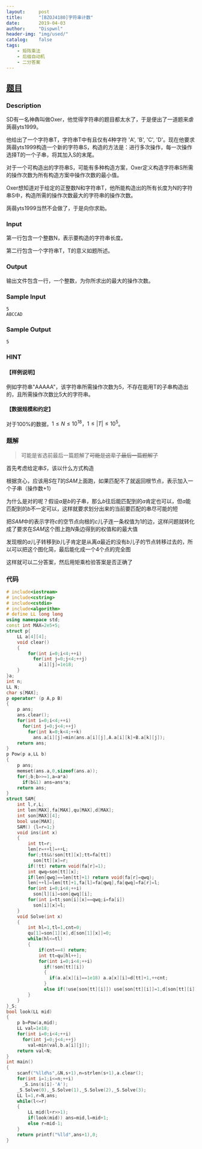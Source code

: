 ```yaml
---
layout:		post
title:		"[BZOJ4180]字符串计数"
date:		2019-04-03
author:		"Dispwnl"
header-img:	"img/used/"
catalog:	false
tags:
    - 矩阵乘法
    - 后缀自动机
    - 二分答案
---
```


## [题目](<https://lydsy.com/JudgeOnline/problem.php?id=4180>)

### Description

SD有一名神犇叫做Oxer，他觉得字符串的题目都太水了，于是便出了一道题来虐蒟蒻yts1999。

他给出了一个字符串T，字符串T中有且仅有4种字符 'A', 'B', 'C', 'D'。现在他要求蒟蒻yts1999构造一个新的字符串S，构造的方法是：进行多次操作，每一次操作选择T的一个子串，将其加入S的末尾。

对于一个可构造出的字符串S，可能有多种构造方案，Oxer定义构造字符串S所需的操作次数为所有构造方案中操作次数的最小值。

Oxer想知道对于给定的正整数N和字符串T，他所能构造出的所有长度为N的字符串S中，构造所需的操作次数最大的字符串的操作次数。

蒟蒻yts1999当然不会做了，于是向你求助。

### Input

第一行包含一个整数N，表示要构造的字符串长度。

第二行包含一个字符串T，T的意义如题所述。

### Output

输出文件包含一行，一个整数，为你所求出的最大的操作次数。

### Sample Input
```plain
5
ABCCAD
```
### Sample Output
```plain
5
```
### HINT

#### 【样例说明】



例如字符串"AAAAA"，该字符串所需操作次数为5，不存在能用T的子串构造出的，且所需操作次数比5大的字符串。



#### 【数据规模和约定】

对于100%的数据，$1 ≤ N ≤ 10^18，1 ≤ \vert T\vert  ≤ 10^5$。

### 题解

> 可能是省选前最后一篇题解了~~可能是这辈子最后一篇题解了~~

首先考虑给定串$S$，该以什么方式构造

根据贪心，应该用$S$在$T$的$SAM$上面跑，如果匹配不了就返回根节点，表示加入一个子串（操作数$+1$）

为什么是对的呢？假设$a$是$b$的子串，那么$b$往后能匹配到的$a$肯定也可以，但$a$能匹配到的$b$不一定可以，这样就要求划分出来的当前要匹配的串尽可能的短

把$SAM$中的表示字符$c$的空节点向根的$c$儿子连一条权值为$1$的边，这样问题就转化成了要求在$SAM$这个图上跑$N$条边得到的权值和的最大值

发现根的$a$儿子转移到$b$儿子肯定是从离$a$最近的没有$b$儿子的节点转移过去的，所以可以把这个图化简，最后能化成一个$4$个点的完全图

这样就可以二分答案，然后用矩乘检验答案是否正确了

### 代码

```c++
# include<iostream>
# include<cstring>
# include<cstdio>
# include<algorithm>
# define LL long long
using namespace std;
const int MAX=2e5+5;
struct p{
	LL a[4][4];
	void clear()
	{
		for(int i=0;i<4;++i)
		  for(int j=0;j<4;++j)
		    a[i][j]=1e18;
	}
}a;
int n;
LL N;
char s[MAX];
p operator* (p A,p B)
{
	p ans;
	ans.clear();
	for(int i=0;i<4;++i)
	  for(int j=0;j<4;++j)
	    for(int k=0;k<4;++k)
	      ans.a[i][j]=min(ans.a[i][j],A.a[i][k]+B.a[k][j]);
	return ans;
}
p Pow(p a,LL b)
{
	p ans;
	memset(ans.a,0,sizeof(ans.a));
	for(;b;b>>=1,a=a*a)
	  if(b&1) ans=ans*a;
	return ans;
}
struct SAM{
	int l,r,L;
	int len[MAX],fa[MAX],qu[MAX],d[MAX];
	int son[MAX][4];
	bool use[MAX];
	SAM() {l=r=1;}
	void ins(int x)
	{
		int tt=r;
		len[r=++l]=++L;
		for(;tt&&!son[tt][x];tt=fa[tt])
		  son[tt][x]=r;
		if(!tt) return void(fa[r]=1);
		int qwq=son[tt][x];
		if(len[qwq]==len[tt]+1) return void(fa[r]=qwq);
		len[++l]=len[tt]+1,fa[l]=fa[qwq],fa[qwq]=fa[r]=l;
		for(int i=0;i<4;++i)
		  son[l][i]=son[qwq][i];
		for(int i=tt;son[i][x]==qwq;i=fa[i])
		  son[i][x]=l;
	}
	void Solve(int x)
	{
		int hl=1,tl=1,cnt=0;
		qu[1]=son[1][x],d[son[1][x]]=0;
		while(hl<=tl)
		{
			if(cnt==4) return;
			int tt=qu[hl++];
			for(int i=0;i<4;++i)
			  if(!son[tt][i])
			  {
			  	if(a.a[x][i]==1e18) a.a[x][i]=d[tt]+1,++cnt;
			  }
			  else if(!use[son[tt][i]]) use[son[tt][i]]=1,d[son[tt][i]]=d[tt]+1,qu[++tl]=son[tt][i];
		}
	}
}_S;
bool look(LL mid)
{
	p b=Pow(a,mid);
	LL val=1e18;
	for(int i=0;i<4;++i)
	  for(int j=0;j<4;++j)
	    val=min(val,b.a[i][j]);
	return val<N;
}
int main()
{
	scanf("%lld%s",&N,s+1),n=strlen(s+1),a.clear();
	for(int i=1;i<=n;++i)
	  _S.ins(s[i]-'A');
	_S.Solve(0),_S.Solve(1),_S.Solve(2),_S.Solve(3);
	LL l=1,r=N,ans;
	while(l<=r)
	{
		LL mid(l+r>>1);
		if(look(mid)) ans=mid,l=mid+1;
		else r=mid-1;
	}
	return printf("%lld",ans+1),0;
}
```

